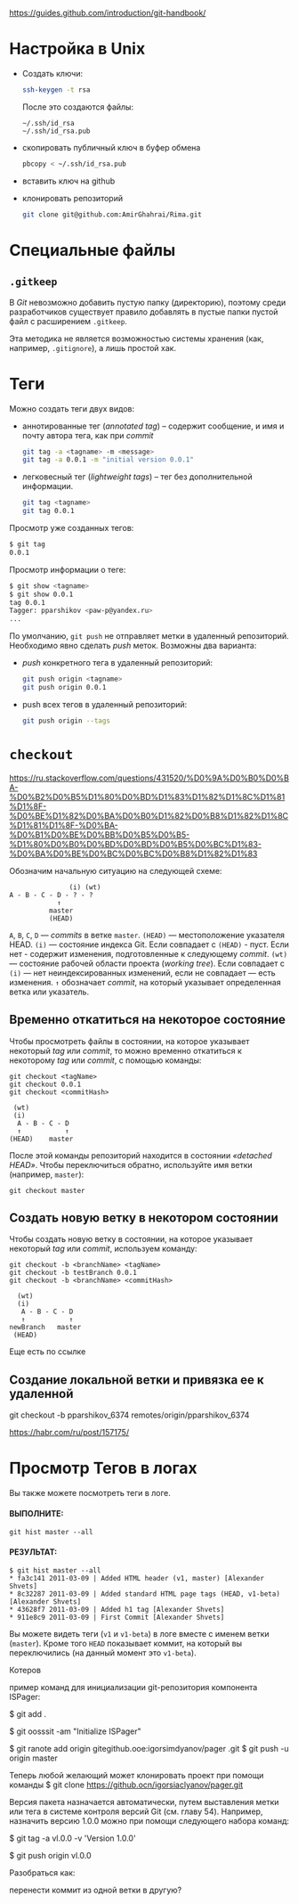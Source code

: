 https://guides.github.com/introduction/git-handbook/

# Настройка в Unix

- Создать ключи:

  ```bash
  ssh-keygen -t rsa
  ```

  После это создаются файлы:

  ```
  ~/.ssh/id_rsa
  ~/.ssh/id_rsa.pub
  ```

- скопировать публичный ключ в буфер обмена

  ```bash
  pbcopy < ~/.ssh/id_rsa.pub
  ```

- вставить ключ на github

- клонировать репозиторий

  ```bash
  git clone git@github.com:AmirGhahrai/Rima.git
  ```





# Специальные файлы

## `.gitkeep`

В *Git* невозможно добавить пустую папку (директорию), поэтому среди разработчиков существует правило добавлять в пустые папки пустой файл с расширением `.gitkeep`.

Эта методика не является возможностью системы хранения (как, например, `.gitignore`), а лишь простой хак. 

# Теги

Можно создать теги двух видов:

- аннотированные тег (*annotated tag*) – содержит сообщение, и имя и почту автора тега, как при *commit*

  ```bash
  git tag -a <tagname> -m <message>
  git tag -a 0.0.1 -m "initial version 0.0.1"
  ```

- легковесный тег (*lightweight tags*) – тег без дополнительной информации.

  ```bash
  git tag <tagname>
  git tag 0.0.1
  ```

Просмотр уже созданных тегов:

```bash
$ git tag
0.0.1
```

Просмотр информации о теге:

```bash
$ git show <tagname>
$ git show 0.0.1
tag 0.0.1
Tagger: pparshikov <paw-p@yandex.ru>
...
```

По умолчанию, `git push` не отправляет метки в удаленный репозиторий. Необходимо явно  сделать *push* меток. Возможны два варианта:

- *push* конкретного тега в удаленный репозиторий:

  ```bash
  git push origin <tagname>
  git push origin 0.0.1
  ```

- push всех тегов в удаленный репозиторий:

  ```bash
  git push origin --tags
  ```

# `checkout`

https://ru.stackoverflow.com/questions/431520/%D0%9A%D0%B0%D0%BA-%D0%B2%D0%B5%D1%80%D0%BD%D1%83%D1%82%D1%8C%D1%81%D1%8F-%D0%BE%D1%82%D0%BA%D0%B0%D1%82%D0%B8%D1%82%D1%8C%D1%81%D1%8F-%D0%BA-%D0%B1%D0%BE%D0%BB%D0%B5%D0%B5-%D1%80%D0%B0%D0%BD%D0%BD%D0%B5%D0%BC%D1%83-%D0%BA%D0%BE%D0%BC%D0%BC%D0%B8%D1%82%D1%83

Обозначим начальную ситуацию на следующей схеме:

```
               (i) (wt)
A - B - C - D - ? - ?
            ↑
          master
          (HEAD)
```

`A`, `B`, `C`, `D` — *commits* в ветке `master`.
`(HEAD)` — местоположение указателя HEAD.
`(i)` — состояние индекса Git. Если совпадает c `(HEAD)` - пуст. Если нет - содержит изменения, подготовленные к следующему *commit*.
`(wt)` — состояние рабочей области проекта (*working tree*). Если совпадает с `(i)` — нет неиндексированных изменений, если не совпадает — есть изменения.
`↑` обозначает *commit*, на который указывает определенная ветка или указатель.

## Временно откатиться на некоторое состояние

Чтобы просмотреть файлы в состоянии, на которое указывает некоторый *tag* или *commit*, то можно временно откатиться к некоторому *tag* или *commit*, с помощью команды:

```
git checkout <tagName>
git checkout 0.0.1
git checkout <commitHash>

 (wt)
 (i)
  A - B - C - D
  ↑           ↑
(HEAD)    master
```

После этой команды репозиторий находится в состоянии *«detached HEAD»*. Чтобы переключиться обратно, используйте имя ветки (например, `master`):

```
git checkout master
```

## Создать новую ветку в некотором состоянии

Чтобы создать новую ветку в состоянии, на которое указывает некоторый *tag* или *commit*, используем команду:

```
git checkout -b <branchName> <tagName>
git checkout -b testBranch 0.0.1
git checkout -b <branchName> <commitHash>

  (wt)
  (i)
   A - B - C - D
   ↑           ↑
newBranch   master
 (HEAD)
```

 

Еще есть по ссылке





## Создание локальной ветки и привязка ее к удаленной

git checkout -b pparshikov_6374 remotes/origin/pparshikov_6374

 

https://habr.com/ru/post/157175/



#  Просмотр Тегов в логах

Вы также можете посмотреть теги в логе.

#### ВЫПОЛНИТЕ:



```
git hist master --all
```

#### РЕЗУЛЬТАТ:



```
$ git hist master --all
* fa3c141 2011-03-09 | Added HTML header (v1, master) [Alexander Shvets]
* 8c32287 2011-03-09 | Added standard HTML page tags (HEAD, v1-beta) [Alexander Shvets]
* 43628f7 2011-03-09 | Added h1 tag [Alexander Shvets]
* 911e8c9 2011-03-09 | First Commit [Alexander Shvets]
```

Вы можете видеть теги (`v1` и `v1-beta`) в логе вместе с именем ветки (`master`). Кроме того `HEAD` показывает коммит, на который вы переключились (на данный момент это `v1-beta`).





 

Котеров

пример команд для инициализации git-репозитория компонента ISPager:

$ git add .

$ git oosssit -am "Initialize ISPager"

$ git ranote add origin gitegithub.ooe:igorsimdyanov/pager .git $ git push -u origin master

 

 

Теперь любой желающий может клонировать проект при помощи команды $ git clone https://github.ocn/igorsiaclyanov/pager.git

Версия пакета назначается автоматически, путем выставления метки или тега в системе контроля версий Git (см. главу 54). Например, назначить версию 1.0.0 можно при помощи следующего набора команд:

$ git tag -a vl.0.0 -v 'Version 1.0.0'

$ git push origin vl.0.0

 

 

Разобраться как:

перенести коммит из одной ветки в другую?

